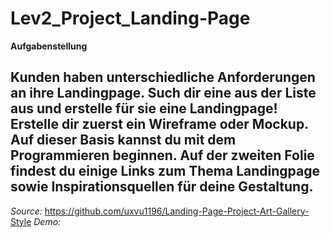# Lev2_Project_Landing-Page

**Aufgabenstellung**


Kunden haben unterschiedliche Anforderungen an ihre Landingpage. Such dir eine aus der Liste aus und erstelle für sie eine Landingpage!
Erstelle dir zuerst ein Wireframe oder Mockup. Auf dieser Basis kannst du mit dem Programmieren beginnen.
Auf der zweiten Folie findest du einige Links zum Thema Landingpage sowie Inspirationsquellen für deine Gestaltung.  
---
_Source:_ https://github.com/uxvu1196/Landing-Page-Project-Art-Gallery-Style
_Demo:_ 
